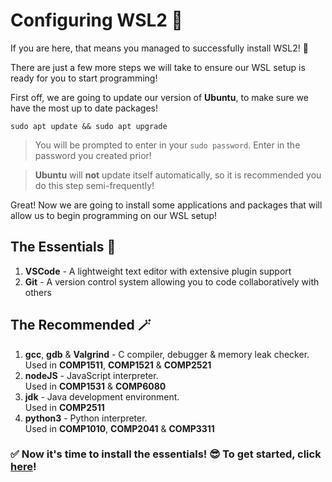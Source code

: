 # Configuring WSL2 🔧

If you are here, that means you managed to successfully install WSL2! 🥳

There are just a few more steps we will take to ensure our WSL setup is ready for you to start programming!

First off, we are going to update our version of **Ubuntu**, to make sure we have the most up to date packages!
```
sudo apt update && sudo apt upgrade
```
> You will be prompted to enter in your `sudo password`. Enter in the password you created prior!

> **Ubuntu** will **not** update itself automatically, so it is recommended you do this step semi-frequently!

Great! Now we are going to install some applications and packages that will allow us to begin programming on our WSL setup!
## The Essentials 🚨
1. **VSCode** - A lightweight text editor with extensive plugin support
2. **Git** - A version control system allowing you to code collaboratively with others

## The Recommended 🪄 
1. **gcc**, **gdb** & **Valgrind** - C compiler, debugger & memory leak checker.   
Used in **COMP1511**, **COMP1521** & **COMP2521**
2. **nodeJS** - JavaScript interpreter.  
Used in **COMP1531** & **COMP6080**
3. **jdk** - Java development environment.  
Used in **COMP2511**
4. **python3** - Python interpreter.  
Used in **COMP1010**, **COMP2041** & **COMP3311**

### ✅ Now it's time to install the essentials! 😎 To get started, click [here](essentials.md)!

